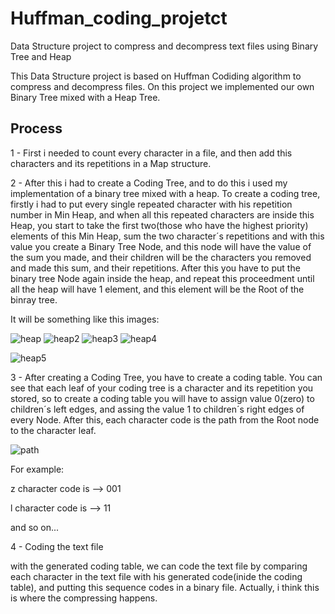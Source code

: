 # Huffman_coding_projetct
Data Structure project to compress and decompress text files using Binary Tree and Heap

This Data Structure project is based on Huffman Codiding algorithm to compress and decompress files.
On this project we implemented our own Binary Tree mixed with a Heap Tree.

## Process
1 - First i needed to count every character in a file, and then add this characters and its repetitions in a Map structure.


2 - After this i had to create a Coding Tree, and to do this i used my implementation of a binary tree mixed with a heap.
   To create a coding tree, firstly i had to put every single repeated character with his repetition number in Min Heap, and      when all this repeated characters are inside this Heap, you start to take the first two(those who have the highest priority)    elements of this Min Heap, sum the two character´s repetitions and with this value you create a Binary Tree Node, and this      node will have the value of the sum you made, and their children will be the characters you removed and made this sum, and      their repetitions. After this you have to put the binary tree Node again inside the heap, and repeat this proceedment          until all the heap will have 1 element, and this element will be the Root of the binray tree. 
   
   It will be something like this images:
 
 ![heap](https://user-images.githubusercontent.com/44793167/67442294-9437c480-f5d6-11e9-8191-4fdff707dac5.png)
 ![heap2](https://user-images.githubusercontent.com/44793167/67442459-41aad800-f5d7-11e9-8b55-dcc43fd3525d.png)
 ![heap3](https://user-images.githubusercontent.com/44793167/67442470-4a031300-f5d7-11e9-9337-69eff8a3799e.png)
 ![heap4](https://user-images.githubusercontent.com/44793167/67442533-90587200-f5d7-11e9-9d0d-d00a8d0856d4.png)

 ![heap5](https://user-images.githubusercontent.com/44793167/67442538-93536280-f5d7-11e9-88d5-04503fb69b67.png)

 
 
3 - After creating a Coding Tree, you have to create a coding table. You can see that each leaf of your coding tree is a character and its repetition you stored, so to create a coding table you will have to assign value 0(zero) to children´s left edges, and assing the value 1 to children´s right edges of every Node. After this, each character code is the path from the      Root node to the character leaf. 

![path](https://user-images.githubusercontent.com/44793167/67443066-b8e16b80-f5d9-11e9-9e09-82364a7f1a00.png)

For example:

z character code is --> 001

l character code is --> 11

and so on...


4 - Coding the text file

   with the generated coding table, we can code the text file by comparing each character in the text file with his              generated code(inide the coding table), and putting this sequence codes in a binary file. Actually, i think this is where    the compressing happens.
   
   

   
   
   
   
   
